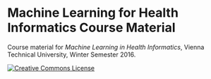 # Machine Learning for Health Informatics Course Material
Course material for *Machine Learning in Health Informatics*, Vienna Technical University, Winter Semester 2016. 

[![Creative Commons License](https://i.creativecommons.org/l/by-sa/4.0/88x31.png "This work is licensed under a Creative Commons Attribution-ShareAlike 4.0 International License" )](http://creativecommons.org/licenses/by-sa/4.0/)
